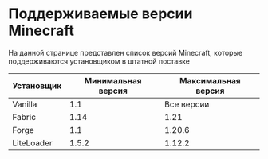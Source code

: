 # Поддерживаемые версии Minecraft

На данной странице представлен список версий Minecraft, которые поддерживаются установщиком в штатной поставке

| Установщик  | Минимальная версия | Максимальная версия |
|-------------|--------------------|---------------------|
| Vanilla     | 1.1                | Все версии          |
| Fabric      | 1.14               | 1.21                |
| Forge       | 1.1                | 1.20.6              |
| LiteLoader  | 1.5.2              | 1.12.2              |
